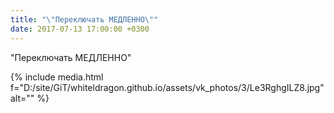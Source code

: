 ```yaml
---
title: "\"Переключать МЕДЛЕННО\""
date: 2017-07-13 17:00:00 +0300
---
```


"Переключать МЕДЛЕННО"

{% include media.html f="D:/site/GiT/whiteldragon.github.io/assets/vk_photos/3/Le3RghgILZ8.jpg" alt="" %}
